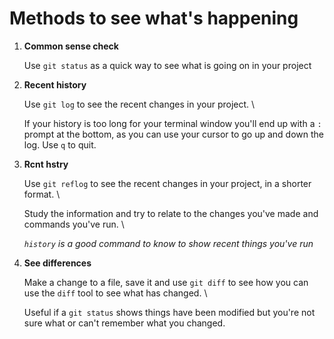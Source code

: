 # Methods to see what's happening

1) **Common sense check**

    Use `git status` as a quick way to see what is going on in your project

1) **Recent history**

    Use `git log` to see the recent changes in your project.
    \
    
    If your history is too long for your terminal window you'll end up with a `:` prompt at the bottom, as you can use your cursor to go up and down the log. Use `q` to quit.

1) **Rcnt hstry**
    
    Use `git reflog` to see the recent changes in your project, in a shorter format.
    \
    
    Study the information and try to relate to the changes you've made and commands you've run.
    \
    
    *`history` is a good command to know to show recent things you've run*

1) **See differences**

    Make a change to a file, save it and use `git diff` to see how you can use the `diff` tool to see what has changed.
    \
    
    Useful if a `git status` shows things have been modified but you're not sure what or can't remember what you changed.
